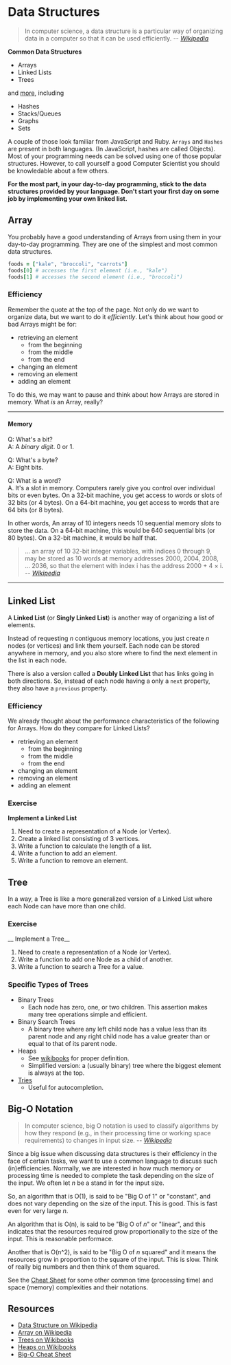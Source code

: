 Data Structures
===============

> In computer science, a data structure is a particular way of
> organizing data in a computer so that it can be used efficiently.
> -- <cite>[Wikipedia][data_structure]</cite>

__Common Data Structures__

* Arrays
* Linked Lists
* Trees

and [more][list_of_structures], including

* Hashes
* Stacks/Queues
* Graphs
* Sets

A couple of those look familiar from JavaScript and Ruby. `Arrays` and
`Hashes` are present in both languages. (In JavaScript, hashes are
called Objects). Most of your programming needs can be solved using
one of those popular structures. However, to call yourself a good
Computer Scientist you should be knowledable about a few others.

__For the most part, in your day-to-day programming, stick to the data
structures provided by your language. Don't start your first day on
some job by implementing your own linked list.__

Array
-----

You probably have a good understanding of Arrays from using them in
your day-to-day programming. They are one of the simplest and most
common data structures.

```Ruby
foods = ["kale", "broccoli", "carrots"]
foods[0] # accesses the first element (i.e., "kale")
foods[1] # accesses the second element (i.e., "broccoli")
```

### Efficiency ###

Remember the quote at the top of the page.  Not only do we want to
organize data, but we want to do it _efficiently_. Let's think about
how good or bad Arrays might be for:

* retrieving an element
    * from the beginning
    * from the middle
    * from the end
* changing an element
* removing an element
* adding an element

To do this, we may want to pause and think about how Arrays are
stored in memory. What _is_ an Array, really?

-------------------------------------------------------------------------

#### Memory ####

Q: What's a bit?  
A: A _binary digit_. 0 or 1.

Q: What's a byte?  
A: Eight bits.

Q: What is a word?  
A. It's a slot in memory. Computers rarely give you control over
individual bits or even bytes. On a 32-bit machine, you get access to
words or slots of 32 bits (or 4 bytes). On a 64-bit machine, you get
access to words that are 64 bits (or 8 bytes).

In other words, An array of 10 integers needs 10 sequential memory
_slots_ to store the data. On a 64-bit machine, this would be 640
sequential bits (or 80 bytes). On a 32-bit machine, it would be half
that.

> ... an array of 10 32-bit integer variables, with indices 0 through
> 9, may be stored as 10 words at memory addresses 2000, 2004, 2008,
> ... 2036, so that the element with index i has the address 2000 +
> 4 × i.
> -- <cite>[Wikipedia][wiki_array]</cite>

-------------------------------------------------------------------------

Linked List
-----------

A __Linked List__ (or __Singly Linked List__) is another way of
organizing a list of elements.

Instead of requesting _n_ contiguous memory locations, you just create
_n_ nodes (or vertices) and link them yourself.  Each node can be
stored anywhere in memory, and you also store where to find the next
element in the list in each node.

There is also a version called a __Doubly Linked List__ that has links
going in both directions. So, instead of each node having a only a
`next` property, they also have a `previous` property.

### Efficiency ###

We already thought about the performance characteristics of the
following for Arrays.  How do they compare for Linked Lists?

* retrieving an element
    * from the beginning
    * from the middle
    * from the end
* changing an element
* removing an element
* adding an element

### Exercise ###

__Implement a Linked List__

1. Need to create a representation of a Node (or Vertex).
2. Create a linked list consisting of 3 vertices.
3. Write a function to calculate the length of a list.
4. Write a function to add an element.
5. Write a function to remove an element.

Tree
----

In a way, a Tree is like a more generalized version of a Linked List
where each Node can have more than one child.

### Exercise ###

__ Implement a Tree__

1. Need to create a representation of a Node (or Vertex).
2. Write a function to add one Node as a child of another.
3. Write a function to search a Tree for a value.

### Specific Types of Trees ###

* Binary Trees
    - Each node has zero, one, or two children. This assertion makes
      many tree operations simple and efficient.
* Binary Search Trees
    - A binary tree where any left child node has a value less than
      its parent node and any right child node has a value greater
      than or equal to that of its parent node.
* Heaps
    - See [wikibooks][wiki_heaps] for proper definition.
    - Simplified version: a (usually binary) tree where the biggest
      element is always at the top.
* [Tries][wiki_tries]
    - Useful for autocompletion.

Big-O Notation
--------------

> In computer science, big O notation is used to classify
> algorithms by how they respond (e.g., in their processing time
> or working space requirements) to changes in input size.
> -- <cite>[Wikipedia][wiki_bigo]</cite>

Since a big issue when discussing data structures is their efficiency
in the face of certain tasks, we want to use a common language to
discuss such (in)efficiencies. Normally, we are interested in how much
memory or processing time is needed to complete the task depending on
the size of the input. We often let _n_ be a stand in for the input
size.

So, an algorithm that is O(1), is said to be "Big O of 1" or
"constant", and does not vary depending on the size of the input. This
is good. This is fast even for very large _n_.

An algorithm that is O(n), is said to be "Big O of _n_" or "linear", and
this indicates that the resources required grow proportionally to the
size of the input. This is reasonable performace.

Another that is O(n^2), is said to be "Big O of _n_ squared" and it means
the resources grow in proportion to the square of the input. This is
slow. Think of really big numbers and then think of them squared.

See the [Cheat Sheet][bigo_cheat] for some other common time
(processing time) and space (memory) complexities and their notations.

Resources
---------

* [Data Structure on Wikipedia][data_structure]
* [Array on Wikipedia][wiki_array]
* [Trees on Wikibooks][wiki_trees]
* [Heaps on Wikibooks][wiki_heaps]
* [Big-O Cheat Sheet][bigo_cheat]


[data_structure]:[http://en.wikipedia.org/wiki/Data_structure]
[list_of_structures]:[http://en.wikipedia.org/wiki/List_of_data_structures]
[wiki_array]:[http://en.wikipedia.org/wiki/Array_data_structure]
[wiki_trees]:[http://en.wikibooks.org/wiki/Data_Structures/Trees]
[wiki_heaps]:[http://en.wikibooks.org/wiki/Data_Structures/Min_and_Max_Heaps]
[wiki_tries]:[http://en.wikipedia.org/wiki/Trie]
[wiki_bigo]:[http://en.wikipedia.org/wiki/Big_O_notation]
[bigo_cheat]:[http://bigocheatsheet.com/]
